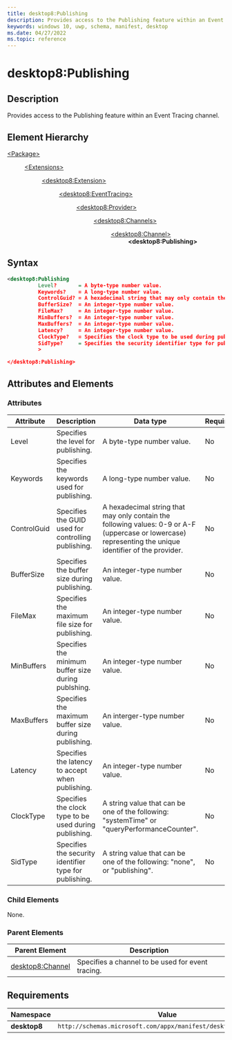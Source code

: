 ```yaml
---
title: desktop8:Publishing
description: Provides access to the Publishing feature within an Event Tracing channel.
keywords: windows 10, uwp, schema, manifest, desktop
ms.date: 04/27/2022
ms.topic: reference
---
```


# desktop8:Publishing

## Description

Provides access to the Publishing feature within an Event Tracing channel.

## Element Hierarchy

<dl>
<dt><a href="element-package.md">&lt;Package&gt;</a></dt>
<dd>
<dl>
<dt><a href="element-extensions.md">&lt;Extensions&gt;</dt>
<dd>
<dl>
<dt><a href="element-desktop8-extension.md">&lt;desktop8:Extension&gt;</a></dt>
<dd>
<dl>
<dt><a href="element-desktop8-eventtracing.md">&lt;desktop8:EventTracing&gt;</a></dt>
<dd>
<dl>
<dt><a href="element-desktop8-provider.md">&lt;desktop8:Provider&gt;</a></dt>
<dd>
<dl>
<dt><a href="element-desktop8-channels.md">&lt;desktop8:Channels&gt;</a></dt>
<dd>
<dl>
<dt><a href="element-desktop8-channel.md">&lt;desktop8:Channel&gt;</a></dt>
<dd><strong>&lt;desktop8:Publishing&gt;</strong></dd>
</dl>
</dd>
</dl>
</dd>
</dl>
</dd>
</dl>
</dd>
</dl>
</dd>
</dl>
</dd>
</dl>

## Syntax

```xml
<desktop8:Publishing
          Level?       = A byte-type number value.
          Keywords?    = A long-type number value.
          ControlGuid? = A hexadecimal string that may only contain the following values: 0-9 or A-F (uppercase or lowercase) representing the unique identifier of the provider.
          BufferSize?  = An integer-type number value.
          FileMax?     = An integer-type number value.
          MinBuffers?  = An integer-type number value.
          MaxBuffers?  = An integer-type number value.
          Latency?     = An integer-type number value.
          ClockType?   = Specifies the clock type to be used during publishing. | A string value that can be one of the following: "systemTime" or "queryPerformanceCounter".
          SidType?     = Specifies the security identifier type for publishing. | A string value that can be one of the following: "none", or "publishing".
          >

</desktop8:Publishing>
```

## Attributes and Elements

### Attributes

| Attribute | Description | Data type | Required |
|-----------|-------------|-----------|----------|
| Level | Specifies the level for publishing. | A byte-type number value. | No |
| Keywords | Specifies the keywords used for publishing. | A long-type number value. | No |
| ControlGuid | Specifies the GUID used for controlling publishing. | A hexadecimal string that may only contain the following values: 0-9 or A-F (uppercase or lowercase) representing the unique identifier of the provider. | No |
| BufferSize | Specifies the buffer size during publishing. | An integer-type number value. | No |
| FileMax | Specifies the maximum file size for publishing. | An integer-type number value. | No |
| MinBuffers | Specifies the minimum buffer size during publshing. | An integer-type number value. | No |
| MaxBuffers | Specifies the maximum buffer size during publishing. | An interger-type number value. | No |
| Latency | Specifies the latency to accept when publishing. | An integer-type number value. | No |
| ClockType | Specifies the clock type to be used during publishing. | A string value that can be one of the following: "systemTime" or "queryPerformanceCounter". | No |
| SidType | Specifies the security identifier type for publishing. | A string value that can be one of the following: "none", or "publishing". | No |

### Child Elements

None.

### Parent Elements

| Parent Element | Description |
|----------------|-------------|
| [desktop8:Channel](element-desktop8-channel.md) | Specifies a channel to be used for event tracing. |

## Requirements

| **Namespace** | **Value** |
|---------------|-----------|
| **desktop8** | `http://schemas.microsoft.com/appx/manifest/desktop/windows10/8` |